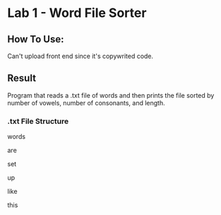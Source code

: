 # Lab 1 - Word File Sorter

## How To Use:
Can't upload front end since it's copywrited code.

## Result
Program that reads a .txt file of words and then prints the file sorted by number of vowels, number of consonants, 
and length.

### .txt File Structure
words

are

set

up

like

this
